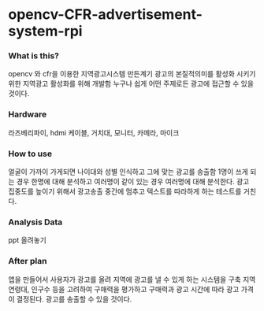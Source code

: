 # opencv-CFR-advertisement-system-rpi

### What is this?

opencv 와 cfr을 이용한 지역광고시스템
만든계기 광고의 본질적의미를 활성화 시키기 위한 지역광고 활성화를 위해 개발함
누구나 쉽게 어떤 주제로든 광고에 접근할 수 있을것이다.

### Hardware

라즈베리파이, hdmi 케이블, 거치대, 모니터, 카메라, 마이크

### How to use

얼굴이 가까이 가게되면 나이대와 성별 인식하고 그에 맞는 광고를 송출함
1명이 쓰게 되는 경우 한명에 대해 분석하고
여러명이 같이 있는 경우 여러명에 대해 분석한다.
광고 집중도를 높이기 위해서 광고송출 중간에 멈추고 텍스트를 따라하게 하는 테스트를 거친다.

### Analysis Data

ppt 올려놓기

### After plan

앱을 만들어서 사용자가 광고를 올려 지역에 광고를 낼 수 있게 하는 시스템을 구축
지역 연령대, 인구수 등을 고려하여 구매력을 평가하고 구매력과 광고 시간에 따라 광고 가격이 결정된다.
광고를 송출할 수 있을 것이다.

